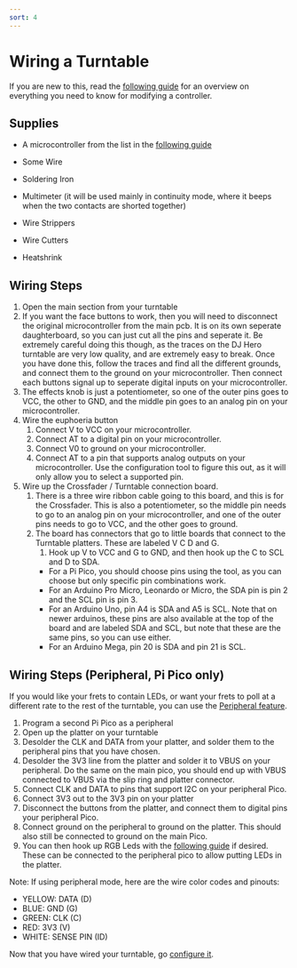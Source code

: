 ```yaml
---
sort: 4
---
```

# Wiring a Turntable
If you are new to this, read the [following guide](https://santroller.tangentmc.net/wiring_guides/general.html) for an overview on everything you need to know for modifying a controller.

## Supplies
* A microcontroller from the list in the [following guide](https://santroller.tangentmc.net/wiring_guides/general.html)

* Some Wire
* Soldering Iron
* Multimeter (it will be used mainly in continuity mode, where it beeps when the two contacts are shorted together)
* Wire Strippers
* Wire Cutters
* Heatshrink

## Wiring Steps
1. Open the main section from your turntable
2. If you want the face buttons to work, then you will need to disconnect the original microcontroller from the main pcb. It is on its own seperate daughterboard, so you can just cut all the pins and seperate it. Be extremely careful doing this though, as the traces on the DJ Hero turntable are very low quality, and are extremely easy to break. Once you have done this, follow the traces and find all the different grounds, and connect them to the ground on your microcontroller. Then connect each buttons signal up to seperate digital inputs on your microcontroller.
3. The effects knob is just a potentiometer, so one of the outer pins goes to VCC, the other to GND, and the middle pin goes to an analog pin on your microcontroller.
4. Wire the euphoeria button
    1. Connect V to VCC on your microcontroller.
    2. Connect AT to a digital pin on your microcontroller.
    3. Connect V0 to ground on your microcontroller.
    4. Connect AT to a pin that supports analog outputs on your microcontroller. Use the configuration tool to figure this out, as it will only allow you to select a supported pin.
5. Wire up the Crossfader / Turntable connection board. 
    1. There is a three wire ribbon cable going to this board, and this is for the Crossfader. This is also a potentiometer, so the middle pin needs to go to an analog pin on your microcontroller, and one of the outer pins needs to go to VCC, and the other goes to ground.
    2. The board has connectors that go to little boards that connect to the Turntable platters. These are labeled V C D and G. 
        1. Hook up V to VCC and G to GND, and then hook up the C to SCL and D to SDA.
        * For a Pi Pico, you should choose pins using the tool, as you can choose but only specific pin combinations work.
        * For an Arduino Pro Micro, Leonardo or Micro, the SDA pin is pin 2 and the SCL pin is pin 3.
        * For an Arduino Uno, pin A4 is SDA and A5 is SCL. Note that on newer arduinos, these pins are also available at the top of the board and are labeled SDA and SCL, but note that these are the same pins, so you can use either.
        * For an Arduino Mega, pin 20 is SDA and pin 21 is SCL.

## Wiring Steps (Peripheral, Pi Pico only)
If you would like your frets to contain LEDs, or want your frets to poll at a different rate to the rest of the turntable, you can use the [Peripheral feature](https://santroller.tangentmc.net/wiring_guides/peripheral.html).
1. Program a second Pi Pico as a peripheral
2. Open up the platter on your turntable
3. Desolder the CLK and DATA from your platter, and solder them to the peripheral pins that you have chosen.
4. Desolder the 3V3 line from the platter and solder it to VBUS on your peripheral. Do the same on the main pico, you should end up with VBUS connected to VBUS via the slip ring and platter connector.
5. Connect CLK and DATA to pins that support I2C on your peripheral Pico.
6. Connect 3V3 out to the 3V3 pin on your platter
7. Disconnect the buttons from the platter, and connect them to digital pins your peripheral Pico.
8. Connect ground on the peripheral to ground on the platter. This should also still be connected to ground on the main Pico.
9. You can then hook up RGB Leds with the [following guide](https://santroller.tangentmc.net/wiring_guides/leds.html) if desired. These can be connected to the peripheral pico to allow putting LEDs in the platter.

Note: If using peripheral mode, here are the wire color codes and pinouts:

* YELLOW: DATA (D)
* BLUE: GND (G)
* GREEN: CLK (C)
* RED: 3V3 (V)
* WHITE: SENSE PIN (ID)

Now that you have wired your turntable, go [configure it](https://santroller.tangentmc.net/tool/using.html).
